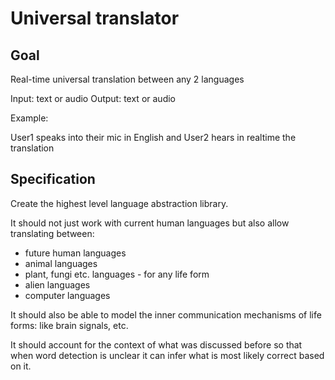 # Universal translator

## Goal

Real-time universal translation between any 2 languages

Input: text or audio
Output: text or audio

Example:

User1 speaks into their mic in English and User2 hears in realtime the translation

## Specification

Create the highest level language abstraction library.

It should not just work with current human languages but also allow translating between:

* future human languages
* animal languages
* plant, fungi etc. languages - for any life form
* alien languages
* computer languages

It should also be able to model the inner communication mechanisms of life forms: like brain signals, etc.

It should account for the context of what was discussed before so that when word detection is unclear it can infer what is most likely correct based on it.